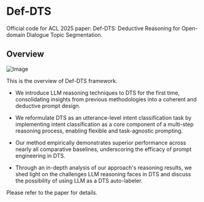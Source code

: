 # Def-DTS
Official code for ACL 2025 paper: Def-DTS: Deductive Reasoning for Open-domain Dialogue Topic Segmentation.

## Overview
![Image](https://github.com/user-attachments/assets/1bd13ff8-2c6b-46aa-a942-57682405fdaf)

This is the overview of Def-DTS framework.

- We introduce LLM reasoning techniques to DTS for the first time, consolidating insights from previous methodologies into a coherent and deductive prompt design.

- We reformulate DTS as an utterance-level intent classification task by implementing intent classification as a core component of a multi-step reasoning process, enabling flexible and task-agnostic prompting.

- Our method empirically demonstrates superior performance across nearly all comparative baselines, underscoring the efficacy of prompt engineering in DTS.

- Through an in-depth analysis of our approach's reasoning results, we shed light on the challenges LLM reasoning faces in DTS and discuss the possibility of using LLM as a DTS auto-labeler.

Please refer to the paper for details.